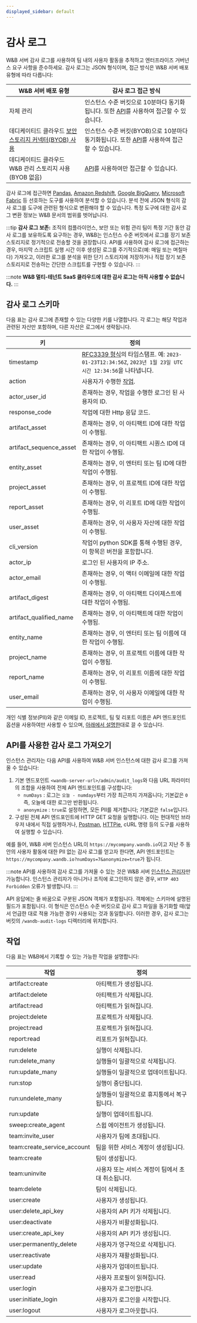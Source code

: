 ```yaml
---
displayed_sidebar: default
---
```


# 감사 로그
W&B 서버 감사 로그를 사용하여 팀 내의 사용자 활동을 추적하고 엔터프라이즈 거버넌스 요구 사항을 준수하세요. 감사 로그는 JSON 형식이며, 접근 방식은 W&B 서버 배포 유형에 따라 다릅니다:

| W&B 서버 배포 유형 | 감사 로그 접근 방식 |
|----------------------------|--------------------------------|
| 자체 관리 | 인스턴스 수준 버킷으로 10분마다 동기화됩니다. 또한 [API](#fetch-audit-logs-using-api)를 사용하여 접근할 수 있습니다. |
| 데디케이티드 클라우드 [보안 스토리지 커넥터(BYOB) 사용](./secure-storage-connector.md) | 인스턴스 수준 버킷(BYOB)으로 10분마다 동기화됩니다. 또한 [API](#fetch-audit-logs-using-api)를 사용하여 접근할 수 있습니다. |
| 데디케이티드 클라우드 W&B 관리 스토리지 사용(BYOB 없음) | [API](#fetch-audit-logs-using-api)를 사용하여만 접근할 수 있습니다. |

감사 로그에 접근하면 [Pandas](https://pandas.pydata.org/docs/index.html), [Amazon Redshift](https://aws.amazon.com/redshift/), [Google BigQuery](https://cloud.google.com/bigquery), [Microsoft Fabric](https://www.microsoft.com/en-us/microsoft-fabric) 등 선호하는 도구를 사용하여 분석할 수 있습니다. 분석 전에 JSON 형식의 감사 로그를 도구에 관련된 형식으로 변환해야 할 수 있습니다. 특정 도구에 대한 감사 로그 변환 정보는 W&B 문서의 범위를 벗어납니다.

:::tip
**감사 로그 보존:** 조직의 컴플라이언스, 보안 또는 위험 관리 팀이 특정 기간 동안 감사 로그를 보유하도록 요구하는 경우, W&B는 인스턴스 수준 버킷에서 로그를 장기 보존 스토리지로 정기적으로 전송할 것을 권장합니다. API를 사용하여 감사 로그에 접근하는 경우, 마지막 스크립트 실행 시간 이후 생성된 로그를 주기적으로(예: 매일 또는 며칠마다) 가져오고, 이러한 로그를 분석을 위한 단기 스토리지에 저장하거나 직접 장기 보존 스토리지로 전송하는 간단한 스크립트를 구현할 수 있습니다.
:::

:::note
**W&B 멀티-테넌트 SaaS 클라우드에 대한 감사 로그는 아직 사용할 수 없습니다.**
:::

## 감사 로그 스키마
다음 표는 감사 로그에 존재할 수 있는 다양한 키를 나열합니다. 각 로그는 해당 작업과 관련된 자산만 포함하며, 다른 자산은 로그에서 생략됩니다.

| 키 | 정의 |
|---------| -------|
|timestamp               | [RFC3339 형식](https://www.rfc-editor.org/rfc/rfc3339)의 타임스탬프. 예: `2023-01-23T12:34:56Z`, `2023년 1월 23일 UTC 시간 12:34:56`을 나타냅니다.
|action                  | 사용자가 수행한 [작업](#actions).
|actor_user_id           | 존재하는 경우, 작업을 수행한 로그인 된 사용자의 ID.
|response_code           | 작업에 대한 Http 응답 코드.
|artifact_asset          | 존재하는 경우, 이 아티팩트 ID에 대한 작업이 수행됨.
|artifact_sequence_asset | 존재하는 경우, 이 아티팩트 시퀀스 ID에 대한 작업이 수행됨.
|entity_asset            | 존재하는 경우, 이 엔터티 또는 팀 ID에 대한 작업이 수행됨.
|project_asset           | 존재하는 경우, 이 프로젝트 ID에 대한 작업이 수행됨.
|report_asset            | 존재하는 경우, 이 리포트 ID에 대한 작업이 수행됨.
|user_asset              | 존재하는 경우, 이 사용자 자산에 대한 작업이 수행됨.
|cli_version             | 작업이 python SDK를 통해 수행된 경우, 이 항목은 버전을 포함합니다.
|actor_ip                | 로그인 된 사용자의 IP 주소.
|actor_email             | 존재하는 경우, 이 액터 이메일에 대한 작업이 수행됨.
|artifact_digest         | 존재하는 경우, 이 아티팩트 다이제스트에 대한 작업이 수행됨.
|artifact_qualified_name | 존재하는 경우, 이 아티팩트에 대한 작업이 수행됨.
|entity_name             | 존재하는 경우, 이 엔터티 또는 팀 이름에 대한 작업이 수행됨.
|project_name            | 존재하는 경우, 이 프로젝트 이름에 대한 작업이 수행됨.
|report_name             | 존재하는 경우, 이 리포트 이름에 대한 작업이 수행됨.
|user_email              | 존재하는 경우, 이 사용자 이메일에 대한 작업이 수행됨.

개인 식별 정보(PII)와 같은 이메일 ID, 프로젝트, 팀 및 리포트 이름은 API 엔드포인트 옵션을 사용하여만 사용할 수 있으며, [아래에서 설명한](#fetch-audit-logs-using-api)대로 끌 수 있습니다.

## API를 사용한 감사 로그 가져오기
인스턴스 관리자는 다음 API를 사용하여 W&B 서버 인스턴스에 대한 감사 로그를 가져올 수 있습니다:
1. 기본 엔드포인트 `<wandb-server-url>/admin/audit_logs`와 다음 URL 파라미터의 조합을 사용하여 전체 API 엔드포인트를 구성합니다:
    - `numDays` : 로그는 `오늘 - numdays`부터 가장 최근까지 가져옵니다; 기본값은 `0` 즉, 오늘에 대한 로그만 반환됩니다.
    - `anonymize` : `true`로 설정하면, 모든 PII를 제거합니다; 기본값은 `false`입니다.
2. 구성된 전체 API 엔드포인트에 HTTP GET 요청을 실행합니다. 이는 현대적인 브라우저 내에서 직접 실행하거나, [Postman](https://www.postman.com/downloads/), [HTTPie](https://httpie.io/), cURL 명령 등의 도구를 사용하여 실행할 수 있습니다.

예를 들어, W&B 서버 인스턴스 URL이 `https://mycompany.wandb.io`이고 지난 주 동안의 사용자 활동에 대한 PII 없는 감사 로그를 얻고자 한다면, API 엔드포인트는 `https://mycompany.wandb.io?numDays=7&anonymize=true`가 됩니다.

:::note
API를 사용하여 감사 로그를 가져올 수 있는 것은 W&B 서버 [인스턴스 관리자](./manage-users.md#instance-admins)만 가능합니다. 인스턴스 관리자가 아니거나 조직에 로그인하지 않은 경우, `HTTP 403 Forbidden` 오류가 발생합니다.
:::

API 응답에는 줄 바꿈으로 구분된 JSON 객체가 포함됩니다. 객체에는 스키마에 설명된 필드가 포함됩니다. 이 형식은 인스턴스 수준 버킷으로 감사 로그 파일을 동기화할 때(앞서 언급한 대로 적용 가능한 경우) 사용되는 것과 동일합니다. 이러한 경우, 감사 로그는 버킷의 `/wandb-audit-logs` 디렉터리에 위치합니다.

## 작업
다음 표는 W&B에서 기록할 수 있는 가능한 작업을 설명합니다:

|작업 | 정의 |
|-----|-----|
| artifact:create             | 아티팩트가 생성됩니다.
| artifact:delete             | 아티팩트가 삭제됩니다.
| artifact:read               | 아티팩트가 읽혀집니다.
| project:delete              | 프로젝트가 삭제됩니다.
| project:read                | 프로젝트가 읽혀집니다.
| report:read                 | 리포트가 읽혀집니다.
| run:delete                  | 실행이 삭제됩니다.
| run:delete_many             | 실행들이 일괄적으로 삭제됩니다.
| run:update_many             | 실행들이 일괄적으로 업데이트됩니다.
| run:stop                    | 실행이 중단됩니다.
| run:undelete_many           | 실행들이 일괄적으로 휴지통에서 복구됩니다.
| run:update                  | 실행이 업데이트됩니다.
| sweep:create_agent          | 스윕 에이전트가 생성됩니다.
| team:invite_user            | 사용자가 팀에 초대됩니다.
| team:create_service_account | 팀을 위한 서비스 계정이 생성됩니다.
| team:create                 | 팀이 생성됩니다.
| team:uninvite               | 사용자 또는 서비스 계정이 팀에서 초대 취소됩니다.
| team:delete                 | 팀이 삭제됩니다.
| user:create                 | 사용자가 생성됩니다.
| user:delete_api_key         | 사용자의 API 키가 삭제됩니다.
| user:deactivate             | 사용자가 비활성화됩니다.
| user:create_api_key         | 사용자의 API 키가 생성됩니다.
| user:permanently_delete     | 사용자가 영구적으로 삭제됩니다.
| user:reactivate             | 사용자가 재활성화됩니다.
| user:update                 | 사용자가 업데이트됩니다.
| user:read                   | 사용자 프로필이 읽혀집니다.
| user:login                  | 사용자가 로그인합니다.
| user:initiate_login         | 사용자가 로그인을 시작합니다.
| user:logout                 | 사용자가 로그아웃합니다.